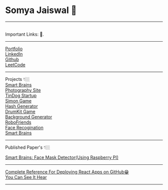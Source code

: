 # Somya Jaiswal 🤘 
<hr><br>
Important Links: 🚀. <br>
<hr>
<a href="https://somj57.pythonanywhere.com">Portfolio</a><br>
<a href="https://www.linkedin.com/in/somj57/">LinkedIn</a><br>
<a href="https://github.com/somj57">Github</a><br>
<a href="https://leetcode.com/somj57/">LeetCode</a><br>
<hr>
Projects 👇🏼<br>
<a href="https://somj57.github.io/smart-brain-site/">Smart Brains</a><br>
<a href="https://somj57.github.io/Photography">Photography Site</a><br>
<a href="https://somj57.github.io/TinDog">TinDog Startup</a><br>
<a href="https://somj57.github.io/SimonGame">Simon Game</a><br>
<a href="https://somj57.github.io/HashGenerator">Hash Generator</a><br>
<a href="https://somj57.github.io/DrumKit">DrumKit Game</a><br>
<a href="https://somj57.github.io/BackgroundGenerator">Background Generator</a><br>
<a href="https://somj57.github.io/robofriends/">RoboFriends</a><br>
<a href="https://somj57.github.io/Smart-brain/">Face Recogination</a><br>
<a href="https://somj57.github.io/smart-brain-site/">Smart Brains</a><br>

<hr>

Published Paper's 👇🏼

<a href="http://www.ijtrd.com/ViewFullText.aspx?Id=22769">Smart Brains: Face Mask Detector(Using Raspberry PI)</a><br>
<hr>

<a href="https://github.com/somj57/react-gh-pages">Complete Reference For Deploying React Apps on GitHub😁</a><br>
<a href="https://somj57.github.io/react-gh-pages/">You Can See It Hear</a>
<hr>


